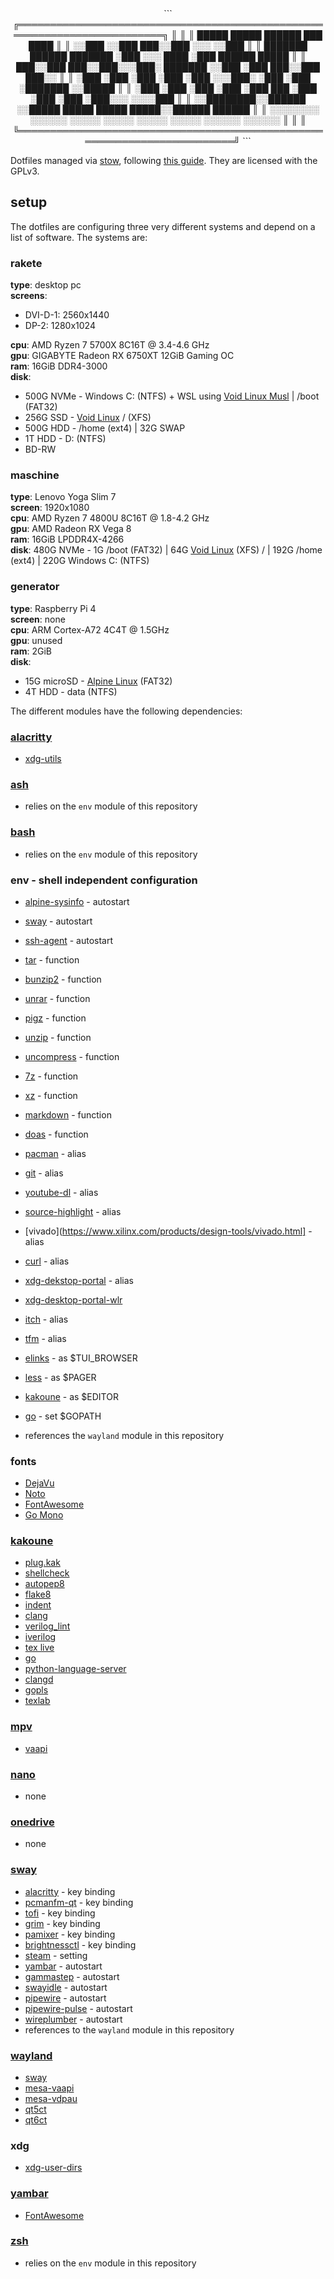 <div style="text-align:center">
```
╔═════════════════════════════════════════════════════════════════════════╗
║                                                                         ║
║       █████           █████       ██████   ███  ████                    ║
║      ░░███           ░░███       ███░░███ ░░░  ░░███                    ║
║    ███████   ██████  ███████    ░███ ░░░  ████  ░███   ██████   █████   ║
║   ███░░███  ███░░███░░░███░    ███████   ░░███  ░███  ███░░███ ███░░    ║
║  ░███ ░███ ░███ ░███  ░███    ░░░███░     ░███  ░███ ░███████ ░░█████   ║
║  ░███ ░███ ░███ ░███  ░███ ███  ░███      ░███  ░███ ░███░░░   ░░░░███  ║
║  ░░████████░░██████   ░░█████   █████     █████ █████░░██████  ██████   ║
║   ░░░░░░░░  ░░░░░░     ░░░░░   ░░░░░     ░░░░░ ░░░░░  ░░░░░░  ░░░░░░    ║
║                                                                         ║
╚═════════════════════════════════════════════════════════════════════════╝
```
</div>

Dotfiles managed via [stow](https://www.gnu.org/software/stow/), following [this guide](http://brandon.invergo.net/news/2012-05-26-using-gnu-stow-to-manage-your-dotfiles.html). They are licensed with the GPLv3.

## setup

The dotfiles are configuring three very different systems and depend on a list of software. The systems are:

### rakete

**type**: desktop pc\
**screens**:
* DVI-D-1: 2560x1440
* DP-2: 1280x1024

**cpu**: AMD Ryzen 7 5700X 8C16T @ 3.4-4.6 GHz\
**gpu**: GIGABYTE Radeon RX 6750XT 12GiB Gaming OC\
**ram**: 16GiB DDR4-3000\
**disk**:
* 500G NVMe - Windows C: (NTFS) + WSL using [Void Linux Musl](https://github.com/am11/VoidMuslWSL) | /boot (FAT32)
* 256G SSD - [Void Linux](https://voidlinux.org) / (XFS)
* 500G HDD - /home (ext4) | 32G SWAP
* 1T HDD - D: (NTFS)
* BD-RW

### maschine

**type**: Lenovo Yoga Slim 7\
**screen**: 1920x1080\
**cpu**: AMD Ryzen 7 4800U 8C16T @ 1.8-4.2 GHz\
**gpu**: AMD Radeon RX Vega 8\
**ram**: 16GiB LPDDR4X-4266\
**disk**: 480G NVMe - 1G /boot (FAT32) | 64G [Void Linux](https://voidlinux.org) (XFS) / | 192G /home (ext4) | 220G Windows C: (NTFS)

### generator

**type**: Raspberry Pi 4\
**screen**: none\
**cpu**: ARM Cortex-A72 4C4T @ 1.5GHz\
**gpu**: unused\
**ram**: 2GiB\
**disk**:
* 15G microSD - [Alpine Linux](https://alpinelinux.org) (FAT32)
* 4T HDD - data (NTFS)

The different modules have the following dependencies:

### [alacritty](https://github.com/alacritty/alacritty)

* [xdg-utils](https://www.freedesktop.org/wiki/Software/xdg-utils/)

### [ash](https://busybox.net)

* relies on the ```env``` module of this repository

### [bash](https://www.gnu.org/software/bash/)

* relies on the ```env``` module of this repository

### env - shell independent configuration

* [alpine-sysinfo](https://github.com/tmahlburg/bin/blob/main/alpine-sysinfo) - autostart
* [sway](https://swaywm.org) - autostart
* [ssh-agent](https://www.openssh.com) - autostart
* [tar](https://www.gnu.org/software/tar/tar.html) - function
* [bunzip2](https://sourceware.org/bzip2/) - function
* [unrar](https://www.rarlab.com/rar_add.htm) - function
* [pigz](https://zlib.net/pigz/) - function
* [unzip](http://infozip.sourceforge.net) - function
* [uncompress](https://www.gzip.org) - function
* [7z](http://p7zip.sourceforge.net) - function
* [xz](https://tukaani.org/xz/format.html) - function
* [markdown](http://www.pell.portland.or.us/~orc/Code/discount/) - function
* [doas](https://github.com/Duncaen/OpenDoas) - function
* [pacman](https://archlinux.org/pacman/) - alias
* [git](https://git-scm.com) - alias
* [youtube-dl](https://youtube-dl.org) - alias
* [source-highlight](https://www.gnu.org/software/src-highlite/) - alias
* [vivado](https://www.xilinx.com/products/design-tools/vivado.html] - alias
* [curl](https://curl.se) - alias
* [xdg-dekstop-portal](https://github.com/flatpak/xdg-desktop-portal) - alias
* [xdg-desktop-portal-wlr](https://github.com/emersion/xdg-desktop-portal-wlr)
* [itch](https://itch.io/app) - alias
* [tfm](https://github.com/tmahlburg/tfm) - alias
* [elinks](http://elinks.or.cz) - as $TUI_BROWSER
* [less](http://www.greenwoodsoftware.com/less/) - as $PAGER
* [kakoune](https://kakoune.org) - as $EDITOR
* [go](https://golang.org) - set $GOPATH

* references the ```wayland``` module in this repository

### fonts

* [DejaVu](https://dejavu-fonts.github.io)
* [Noto](https://www.google.com/get/noto/)
* [FontAwesome](https://fontawesome.com)
* [Go Mono](https://go.dev/blog/go-fonts)

### [kakoune](https://kakoune.org)

* [plug.kak](https://github.com/andreyorst/plug.kak)
* [shellcheck](https://www.shellcheck.net)
* [autopep8](https://pypi.org/project/autopep8/)
* [flake8](https://flake8.pycqa.org)
* [indent](https://www.gnu.org/software/indent/)
* [clang](https://clang.llvm.org)
* [verilog_lint](https://github.com/tmahlburg/bin/blob/main/verilog_lint)
* [iverilog](http://iverilog.icarus.com)
* [tex live](https://www.tug.org/texlive/)
* [go](https://golang.org)
* [python-language-server](https://github.com/palantir/python-language-server)
* [clangd](https://clangd.llvm.org)
* [gopls](https://pkg.go.dev/golang.org/x/tools/gopls)
* [texlab](https://github.com/latex-lsp/texlab)

### [mpv](https://mpv.io)

* [vaapi](https://www.freedesktop.org/wiki/Software/vaapi/)

### [nano](https://www.nano-editor.org)

* none

### [onedrive](https://abraunegg.github.io)

* none

### [sway](https://swaywm.org)

* [alacritty](https://github.com/alacritty/alacritty) - key binding
* [pcmanfm-qt](https://github.com/lxqt/pcmanfm-qt) - key binding
* [tofi](https://github.com/philj56/tofi) - key binding
* [grim](https://github.com/emersion/grim) - key binding
* [pamixer](https://github.com/cdemoulins/pamixer) - key binding
* [brightnessctl](https://github.com/Hummer12007/brightnessctl) - key binding
* [steam](https://store.steampowered.com/about/) - setting
* [yambar](https://codeberg.org/dnkl/yambar) - autostart
* [gammastep](https://gitlab.com/chinstrap/gammastep) - autostart
* [swayidle](https://github.com/swaywm/swayidle) - autostart
* [pipewire](https://pipewire.org) - autostart
* [pipewire-pulse](https://pipewire.org) - autostart
* [wireplumber](https://pipewire.pages.freedesktop.org/wireplumber/) - autostart
* references to the ```wayland``` module in this repository

### [wayland](https://wayland.freedesktop.org)

* [sway](https://swaywm.org)
* [mesa-vaapi](https://mesa3d.org)
* [mesa-vdpau](https://mesa3d.org)
* [qt5ct](https://github.com/desktop-app/qt5ct)
* [qt6ct](https://github.com/trialuser02/qt6ct)

### xdg

* [xdg-user-dirs](https://freedesktop.org/wiki/Software/xdg-user-dirs/)

### [yambar](https://codeberg.org/dnkl/yambar)

* [FontAwesome](https://fontawesome.com)

### [zsh](https://www.zsh.org)

* relies on the ```env``` module in this repository

